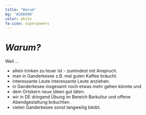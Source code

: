 ```yaml
---
title: "Warum"
bg: '#286090'
color: white
fa-icon: superpowers
---
```

# *Warum?*
Weil ...

* allein trinken zu teuer ist - zumindest mit Anspruch.
* man in Ganderkesee z.B. mal guten Kaffee bräucht.
* interessante Leute interessante Leute anziehen.
* in Ganderkesee insgesamt noch etwas mehr gehen könnte und
* dem Ortskern neue Ideen gut täten.
* wir in DE dringend Übung im Bereich Barkultur und offene Abendgestaltung bräuchten.
* vielen Ganderkesee sonst langweilig bleibt.
